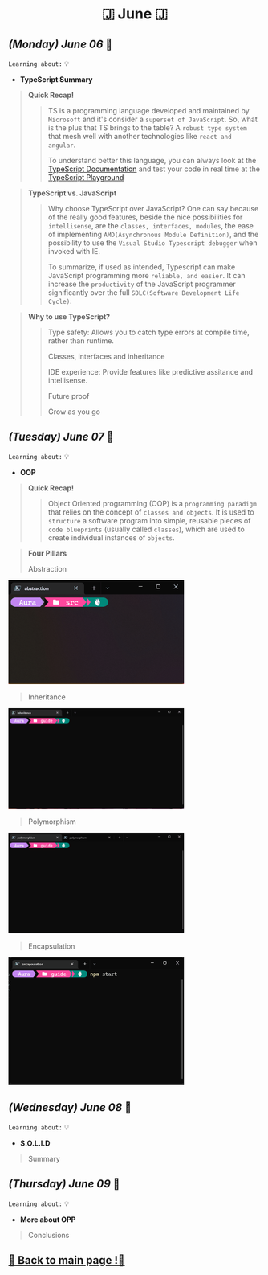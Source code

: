 <h1 align="center">🇯 June 🇯</h1>

## _(Monday) June 06_ 📢

`Learning about:` 💡
* **TypeScript Summary**
> **Quick Recap!**
>>TS is a programming language developed and maintained by `Microsoft` and it's consider a `superset of JavaScript`. So, what is the plus that TS brings to the table? A `robust type system` that mesh well with another technologies like `react and angular`.
>>
>>To understand better this language, you can always look at the [TypeScript Documentation](https://www.typescriptlang.org/docs/handbook/) and test your code in real time at the [TypeScript Playground](https://www.typescriptlang.org/play)


> **TypeScript vs. JavaScript**
>>Why choose TypeScript over JavaScript? One can say because of the really good features, beside the nice possibilities for `intellisense`, are the `classes, interfaces, modules`, the ease of implementing `AMD(Asynchronous Module Definition)`, and the possibility to use the `Visual Studio Typescript debugger` when invoked with IE.
>>
>>To summarize, if used as intended, Typescript can make JavaScript programming more `reliable, and easier`. It can increase the `productivity` of the JavaScript programmer significantly over the full `SDLC(Software Development Life Cycle)`.

> **Why to use TypeScript?**
>>Type safety: Allows you to catch type errors at compile time, rather than runtime.
>>
>>Classes, interfaces and inheritance
>>
>>IDE experience: Provide features like predictive assitance and intellisense.
>>
>>Future proof
>>
>>Grow as you go


## _(Tuesday) June 07_ 📢

`Learning about:` 💡
* **OOP**
> **Quick Recap!**
>>Object Oriented programming (OOP) is a `programming paradigm` that relies on the concept of `classes and objects`. It is used to `structure` a software program into simple, reusable pieces of `code blueprints` (usually called `classes`), which are used to create individual instances of `objects`. 

> **Four Pillars**
> 
>Abstraction
<img src="/May/assets/abstraction.gif" alt="Abstraction" width="350">

>Inheritance
<img src="/May/assets/inheritance.gif" alt="Inheritance" width="350">

>Polymorphism
<img src="/May/assets/polymorphism.gif" alt="Polymorphism" width="350">

>Encapsulation
<img src="/May/assets/encapsulation.gif" alt="Encapsulation" width="350">

## _(Wednesday) June 08_ 📢
`Learning about:` 💡
* **S.O.L.I.D**
> Summary
>>

## _(Thursday) June 09_ 📢
`Learning about:` 💡
* **More about OPP**
> Conclusions
>>

## [📎 Back to main page !📎](/home/readAura.md)
